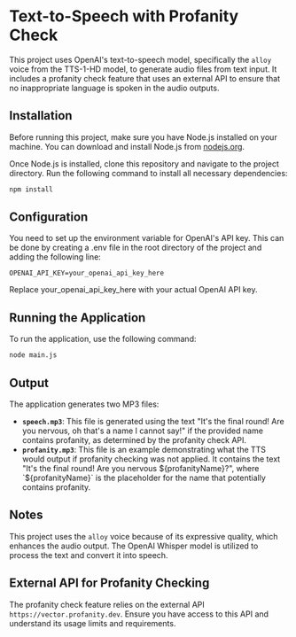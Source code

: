 # Text-to-Speech with Profanity Check

This project uses OpenAI's text-to-speech model, specifically the `alloy` voice from the TTS-1-HD model, to generate audio files from text input. It includes a profanity check feature that uses an external API to ensure that no inappropriate language is spoken in the audio outputs.

## Installation

Before running this project, make sure you have Node.js installed on your machine. You can download and install Node.js from [nodejs.org](https://nodejs.org/).

Once Node.js is installed, clone this repository and navigate to the project directory. Run the following command to install all necessary dependencies:

```bash
npm install
```

## Configuration
You need to set up the environment variable for OpenAI's API key. This can be done by creating a .env file in the root directory of the project and adding the following line:

`OPENAI_API_KEY=your_openai_api_key_here`

Replace your_openai_api_key_here with your actual OpenAI API key.

## Running the Application

To run the application, use the following command:

```bash
node main.js
```

## Output

The application generates two MP3 files:

- **`speech.mp3`**: This file is generated using the text "It's the final round! Are you nervous, oh that's a name I cannot say!" if the provided name contains profanity, as determined by the profanity check API.
- **`profanity.mp3`**: This file is an example demonstrating what the TTS would output if profanity checking was not applied. It contains the text "It's the final round! Are you nervous ${profanityName}?", where `${profanityName}` is the placeholder for the name that potentially contains profanity.

## Notes

This project uses the `alloy` voice because of its expressive quality, which enhances the audio output. The OpenAI Whisper model is utilized to process the text and convert it into speech.

## External API for Profanity Checking

The profanity check feature relies on the external API `https://vector.profanity.dev`. Ensure you have access to this API and understand its usage limits and requirements.
